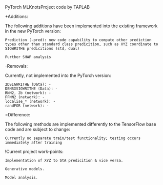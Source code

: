 PyTorch MLKnotsProject code by TAPLAB

+Additions:

The following additions have been implemented into the existing framework in the new PyTorch version:

    Prediction (-pred): new code capability to compute other prediction types other than standard class predicition, such as XYZ coordinate to SIGWRITHE predicitions (std, dual)

    Further SHAP analysis


-Removals:

Currently, not implemented into the PyTorch version:

    2DSIGWRITHE (Data): -
    DENSXSIGWRITHE (Data): -
    RNN2, 2b (network): -
    FFNN2 (network): -
    localise_* (network): -
    randFOR (network): -


=Difference:

The following methods are implemented differently to the TensorFlow base code and are subject to change:

    Currently no separate train/test functionality; testing occurs immediately after training


!Current project work-points:

    Implementation of XYZ to StA predicition & vice versa.

    Generative models.

    Model analysis.





